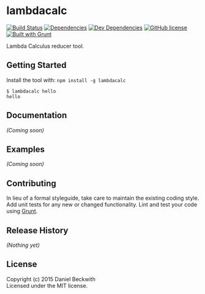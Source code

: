 # lambdacalc
[![Build Status](https://img.shields.io/travis/dbeckwith/lambdacalc.svg)](http://travis-ci.org/dbeckwith/lambdacalc)
[![Dependencies](https://img.shields.io/david/dbeckwith/lambdacalc.svg)](https://github.com/dbeckwith/lambdacalc)
[![Dev Dependencies](https://img.shields.io/david/dev/dbeckwith/lambdacalc.svg)](https://github.com/dbeckwith/lambdacalc)
[![GitHub license](https://img.shields.io/github/license/dbeckwith/lambdacalc.svg)](https://raw.githubusercontent.com/dbeckwith/lambdacalc/master/LICENSE-MIT)
[![Built with Grunt](https://cdn.gruntjs.com/builtwith.png)](http://gruntjs.com/)

Lambda Calculus reducer tool.

## Getting Started
Install the tool with: `npm install -g lambdacalc`

```console
$ lambdacalc hello
hello
```

## Documentation
_(Coming soon)_

## Examples
_(Coming soon)_

## Contributing
In lieu of a formal styleguide, take care to maintain the existing coding style. Add unit tests for any new or changed functionality. Lint and test your code using [Grunt](http://gruntjs.com/).

## Release History
_(Nothing yet)_

## License
Copyright (c) 2015 Daniel Beckwith  
Licensed under the MIT license.
